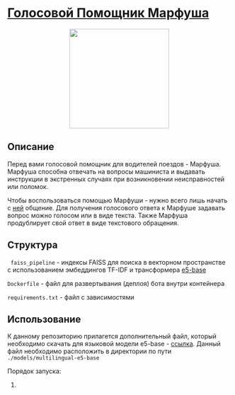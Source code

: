 # [Голосовой Помощник Марфуша](https://t.me/machinist_helper_bot)

<p align="center">
<img src="https://github.com/inspired99/rzhd-gpt/assets/64794482/f246a14f-11e8-4a1b-8e63-0a2be98ae7f3" width="225">
</p>

## Описание

Перед вами голосовой помощник для водителей поездов - Марфуша. Марфуша способна отвечать на вопросы машиниста и выдавать инструкции в экстренных случаях при возникновении неисправностей или поломок.

Чтобы воспользоваться помощью Марфуши - нужно всего лишь начать с [ней](https://t.me/machinist_helper_bot) общение.
Для получения голосового ответа к Марфуше задавать вопрос можно голосом или в виде текста. Также Марфуша продублирует свой ответ в виде текстового обращения.

## Структура

`
faiss_pipeline` - индексы FAISS для поиска в векторном пространстве с использованием эмбеддингов TF-IDF и трансформера [e5-base](https://huggingface.co/intfloat/multilingual-e5-base)


`Dockerfile` - файл для развертывания (деплоя) бота внутри контейнера

`requirements.txt` - файл с зависимостями


## Использование

К данному репозиторию прилагется дополнительный файл, который необходимо скачать для языковой модели e5-base - [ссылка](https://drive.google.com/file/d/1lRJTbZRJ-ZrRZfaKAeQtDWq_i_IlJv9w/view?usp=sharing). Данный файл необходимо расположить в директории по пути `./models/multilingual-e5-base`

Порядок запуска:

1. 
